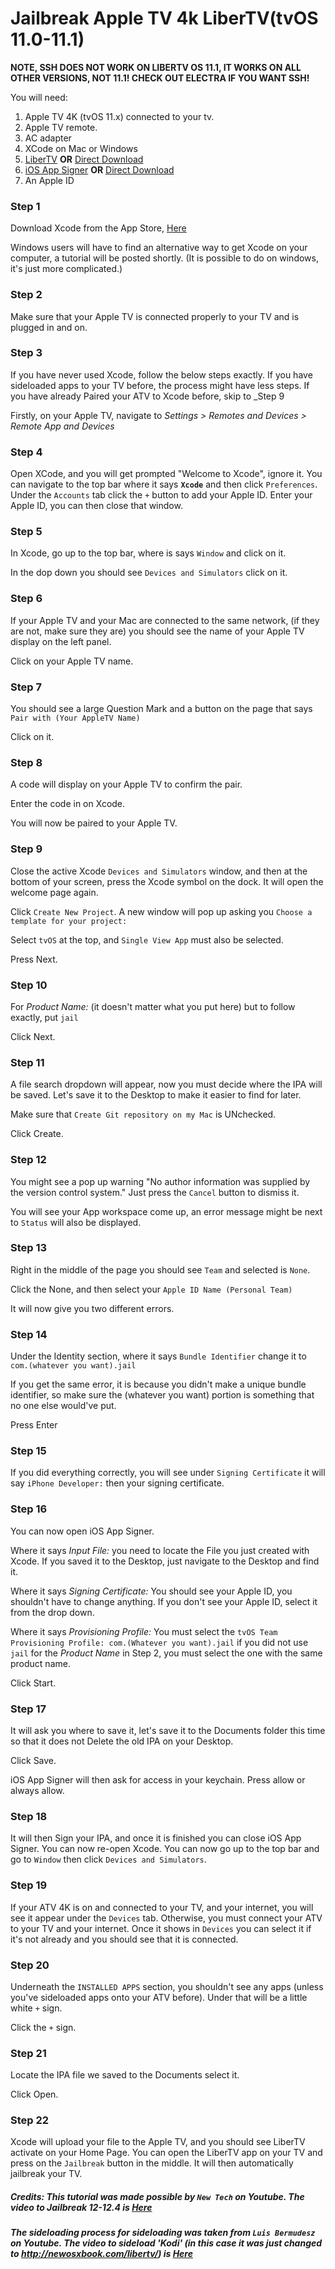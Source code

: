 # Jailbreak Apple TV 4k LiberTV(tvOS 11.0-11.1)

**NOTE, SSH DOES NOT WORK ON LIBERTV OS 11.1, IT WORKS ON ALL OTHER VERSIONS, NOT 11.1! CHECK OUT ELECTRA IF YOU WANT SSH!**

You will need:

1. Apple TV 4K (tvOS 11.x) connected to your tv.
2. Apple TV remote.
3. AC adapter
4. XCode on Mac or Windows
5. [LiberTV](https://coolstar.org/electra/) **OR** [Direct Download](https://raw.githubusercontent.com/coolstar/electra-ipas/master/ElectraTV-1.3.2.ipa)
6. [iOS App Signer](http://newosxbook.com/libertv/) **OR** [Direct Download](http://newosxbook.com/libertv/LiberTV11.ipa)
7. An Apple ID

### Step 1

Download Xcode from the App Store, [Here](https://apps.apple.com/us/app/xcode/id497799835?mt=12)

Windows users will have to find an alternative way to get Xcode on your computer, a tutorial will be posted shortly. (It is possible to do on windows, it's just more complicated.)


### Step 2

Make sure that your Apple TV is connected properly to your TV and is plugged in and on.


### Step 3

If you have never used Xcode, follow the below steps exactly. If you have sideloaded apps to your TV before, the process might have less steps. If you have already Paired your ATV to Xcode before, skip to _Step 9

Firstly, on your Apple TV, navigate to _Settings > Remotes and Devices > Remote App and Devices_


### Step 4

Open XCode, and you will get prompted "Welcome to Xcode", ignore it. You can navigate to the top bar where it says **`Xcode`** and then click `Preferences`. Under the `Accounts` tab click the `+` button to add your Apple ID. Enter your Apple ID, you can then close that window.


### Step 5

In Xcode, go up to the top bar, where is says `Window` and click on it. 

In the dop down you should see `Devices and Simulators` click on it.


### Step 6

If your Apple TV and your Mac are connected to the same network, (if they are not, make sure they are) you should see the name of your Apple TV display on the left panel. 

Click on your Apple TV name.


### Step 7

You should see a large Question Mark and a button on the page that says `Pair with (Your AppleTV Name)`

Click on it.


### Step 8

A code will display on your Apple TV to confirm the pair. 

Enter the code in on Xcode.

You will now be paired to your Apple TV.


### Step 9

Close the active Xcode `Devices and Simulators` window, and then at the bottom of your screen, press the Xcode symbol on the dock. It will open the welcome page again. 

Click `Create New Project`. A new window will pop up asking you `Choose a template for your project:`

Select `tvOS` at the top, and `Single View App` must also be selected. 

Press Next.


### Step 10

For _Product Name:_ (it doesn't matter what you put here) but to follow exactly, put `jail`

Click Next.


### Step 11

A file search dropdown will appear, now you must decide where the IPA will be saved. Let's save it to the Desktop to make it easier to find for later.

Make sure that `Create Git repository on my Mac` is UNchecked.

Click Create.


### Step 12

You might see a pop up warning "No author information was supplied by the version control system." Just press the `Cancel` button to dismiss it.

You will see your App workspace come up, an error message might be next to `Status` will also be displayed. 


### Step 13

Right in the middle of the page you should see `Team` and selected is `None`.

Click the None, and then select your `Apple ID Name (Personal Team)`

It will now give you two different errors.


### Step 14

Under the Identity section, where it says `Bundle Identifier` change it to `com.(whatever you want).jail`

If you get the same error, it is because you didn't make a unique bundle identifier, so make sure the (whatever you want) portion is something that no one else would've put.

Press Enter


### Step 15

If you did everything correctly, you will see under `Signing Certificate` it will say `iPhone Developer:` then your signing certificate. 


### Step 16

You can now open iOS App Signer.

Where it says _Input File:_ you need to locate the File you just created with Xcode. If you saved it to the Desktop, just navigate to the Desktop and find it.

Where it says _Signing Certificate:_ You should see your Apple ID, you shouldn't have to change anything. If you don't see your Apple ID, select it from the drop down.

Where it says _Provisioning Profile:_ You must select the `tvOS Team Provisioning Profile: com.(Whatever you want).jail` if you did not use `jail` for the _Product Name_ in Step 2, you must select the one with the same product name.

Click Start.


### Step 17

It will ask you where to save it, let's save it to the Documents folder this time so that it does not Delete the old IPA on your Desktop.

Click Save.

iOS App Signer will then ask for access in your keychain. Press allow or always allow.

### Step 18

It will then Sign your IPA, and once it is finished you can close iOS App Signer. You can now re-open Xcode. You can now go up to the top bar and go to `Window` then click `Devices and Simulators`. 


### Step 19

If your ATV 4K is on and connected to your TV, and your internet, you will see it appear under the `Devices` tab. Otherwise, you must connect your ATV to your TV and your internet.
Once it shows in `Devices` you can select it if it's not already and you should see that it is connected.


### Step 20

Underneath the `INSTALLED APPS` section, you shouldn't see any apps (unless you've sideloaded apps onto your ATV before). Under that will be a little white `+` sign. 

Click the `+` sign.


### Step 21

Locate the IPA file we saved to the Documents select it.

Click Open.


### Step 22

Xcode will upload your file to the Apple TV, and you should see LiberTV activate on your Home Page. You can open the LiberTV app on your TV and press on the `Jailbreak` button in the middle.
It will then automatically jailbreak your TV.

##### Credits: This tutorial was made possible by `New Tech` on Youtube. The video to Jailbreak 12-12.4 is [Here](https://www.youtube.com/watch?v=nXhuG9BKGHc)
##### The sideloading process for sideloading was taken from `Luis Bermudesz` on Youtube. The video to sideload 'Kodi' (in this case it was just changed to http://newosxbook.com/libertv/) is [Here](https://www.youtube.com/watch?v=ZqZZ_c2kF4U)
